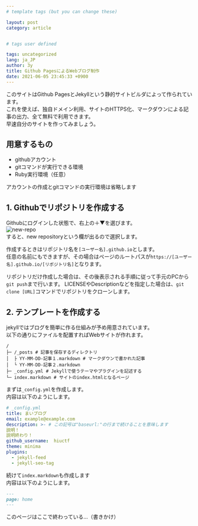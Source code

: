 ```yaml
---
# template tags (but you can change these)

layout: post
category: article


# tags user defined

tags: uncategorized
lang: ja_JP
author: 3y
title: Github PagesによるWebブログ制作
date: 2021-06-05 23:45:33 +0900
---
```


このサイトはGithub PagesとJekyllという静的サイトビルダによって作られています。<br>
これを使えば、独自ドメイン利用、サイトのHTTPS化、マークダウンによる記事の出力、全て無料で利用できます。<br>
早速自分のサイトを作ってみましょう。

## 用意するもの

- githubアカウント
- gitコマンドが実行できる環境
- Ruby実行環境（任意）

アカウントの作成とgitコマンドの実行環境は省略します

## 1. Githubでリポジトリを作成する

Githubにログインした状態で、右上の＋▼を選びます。<br>
![new-repo](https://user-images.githubusercontent.com/27488794/120899058-c6d9e800-c668-11eb-951c-088d427a5c5b.png)<br>
すると、new repositoryという欄が出るので選択します。

作成するときはリポジトリ名を`[ユーザー名].github.io`とします。<br>
任意の名前にもできますが、その場合はページのルートパスが`https://[ユーザー名].github.io/[リポジトリ名]`となります。

リポジトリだけ作成した場合は、その後表示される手順に従って手元のPCから`git push`まで行います。
LICENSEやDescriptionなどを指定した場合は、`git clone [URL]`コマンドでリポジトリをクローンします。

## 2. テンプレートを作成する

jekyllではブログを簡単に作る仕組みが予め用意されています。<br>
以下の通りにファイルを配置すればWebサイトが作れます。

``` console
/
├─ /_posts # 記事を保存するディレクトリ
│  ├ YY-MM-DD-記事１.markdown # マークダウンで書かれた記事
│  └ YY-MM-DD-記事２.markdown
├─ _config.yml # Jekyllで使うテーマやプラグインを記述する
└─ index.markdown # サイトのindex.htmlとなるページ
```

まずは`_config.yml`を作成します。<br>
内容は以下のようにします。

```yaml:_config.yml
# _config.yml
title: まいブログ
email: example@example.com
description: >- # この記号は"baseurl:"の行まで続けることを意味します
説明！
説明終わり！
github_username:  hiuctf
theme: minima 
plugins:
  - jekyll-feed
  - jekyll-seo-tag
```

続けて`index.markdown`も作成します<br>
内容は以下のようにします。

``` coffescript:index.markdown
---
page: home
---
```

このページはここで終わっている…（書きかけ）